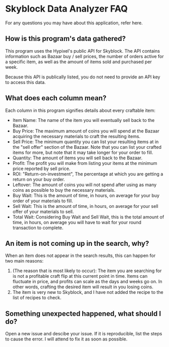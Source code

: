 # Skyblock Data Analyzer FAQ

For any questions you may have about this application, refer here.

## How is this program's data gathered?

This program uses the Hypixel's public API for Skyblock. The API contains information such as Bazaar buy / sell prices, the number of orders active for a specific item, as well as the amount of items sold and purchased per week.

Because this API is publically listed, you do not need to provide an API key to access this data.

## What does each column mean?

Each column in this program signifies details about every craftable item:

- Item Name: The name of the item you will eventually sell back to the Bazaar.
- Buy Price: The maximum amount of coins you will spend at the Bazaar acquiring the necessary materials to craft the resulting items.
- Sell Price: The minimum quantity you can list your resulting items at in the "sell offer" section of the Bazaar. Note that you can list your crafted items for more, but note that it may take longer for your order to fill.
- Quantity: The amount of items you will sell back to the Bazaar.
- Profit: The profit you will make from listing your items at the minimum price reported by sell price.
- ROI: "Return-on-investment", The percentage at which you are getting a return on your buy order.
- Leftover: The amount of coins you will not spend after using as many coins as possible to buy the necessary materials.
- Buy Wait: This is the amount of time, in hours, on average for your buy order of your materials to fill.
- Sell Wait: This is the amount of time, in hours, on average for your sell offer of your materials to sell.
- Total Wait: Considering Buy Wait and Sell Wait, this is the total amount of time, in hours, on average you will have to wait for your round transaction to complete.

## An item is not coming up in the search, why?

When an item does not appear in the search results, this can happen for two main reasons:

1. (The reason that is most likely to occur): The item you are searching for is not a profitable craft flip at this current point in time. Items can fluctuate in price, and profits can scale as the days and weeks go on. In other words, crafting the desired item will result in you losing coins.
2. The item is very new to Skyblock, and I have not added the recipe to the list of recipes to check.

## Something unexpected happened, what should I do?

Open a new issue and descibe your issue. If it is reproducible, list the steps to cause the error. I will attend to fix it as soon as possible.

